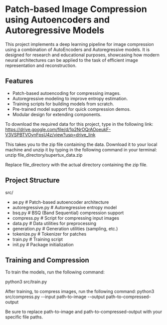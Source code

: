 # Patch-based Image Compression using Autoencoders and Autoregressive Models

This project implements a deep learning pipeline for image compression using a combination of AutoEncoders and Autoregressive models. It is designed for research and educational purposes, showcasing how modern neural architectures can be applied to the task of efficient image representation and reconstruction.

## Features

- Patch-based autoencoding for compressing images.
- Autoregressive modeling to improve entropy estimation.
- Training scripts for building models from scratch.
- Pre-trained model support for quick compression demos.
- Modular design for extending components.

To download the required data for this project, type in the following link: https://drive.google.com/file/d/1p2NrOQrAOoeukF-V3VSPBTVOynFpsU4z/view?usp=drive_link

This takes you to the zip file containing the data. Download it to your local machine and unzip it by typing in the following command in your terminal: unzip file_directory/supertux_data.zip

Replace file_directory with the actual directory containing the zip file. 


## Project Structure

src/
- ae.py # Patch-based autoencoder architecture
- autoregressive.py # Autoregressive entropy model
- bsq.py # BSQ (Band Sequential) compression support
- compress.py # Script for compressing input images
- data.py # Data utilities for preprocessing
- generation.py # Generation utilities (sampling, etc.)
- tokenize.py # Tokenizer for patches
- train.py # Training script
- init.py # Package initialization

## Training and Compression

To train the models, run the following command:

python3 src/train.py

After training, to compress images, run the following command:
python3 src/compress.py --input path-to-image --output path-to-compressed-output

Be sure to replace path-to-image and path-to-compressed-output with your specific file paths.




